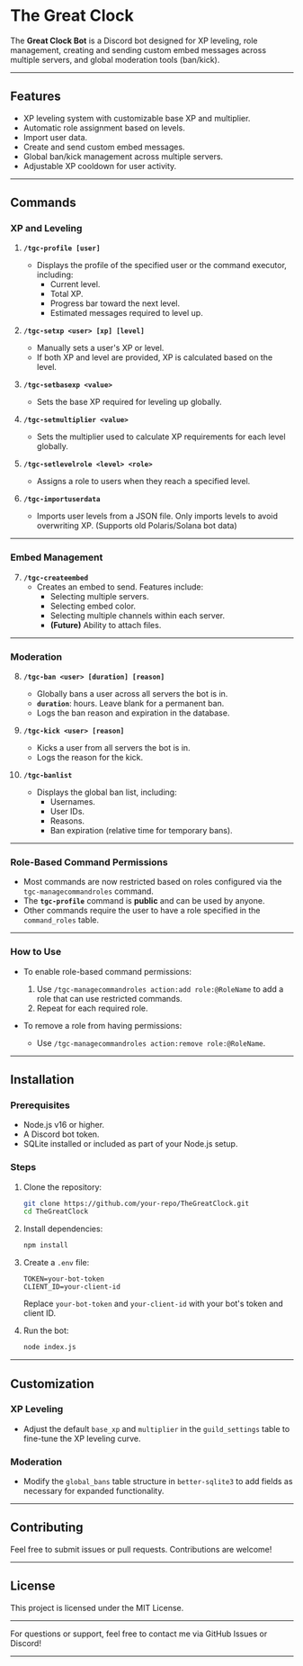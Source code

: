 # The Great Clock

The **Great Clock Bot** is a Discord bot designed for XP leveling, role management, creating and sending custom embed messages across multiple servers, and global moderation tools (ban/kick).

---

## Features

- XP leveling system with customizable base XP and multiplier.
- Automatic role assignment based on levels.
- Import user data.
- Create and send custom embed messages.
- Global ban/kick management across multiple servers.
- Adjustable XP cooldown for user activity.

---

## Commands

### XP and Leveling

1. **`/tgc-profile [user]`**
   - Displays the profile of the specified user or the command executor, including:
     - Current level.
     - Total XP.
     - Progress bar toward the next level.
     - Estimated messages required to level up.

2. **`/tgc-setxp <user> [xp] [level]`**
   - Manually sets a user's XP or level.
   - If both XP and level are provided, XP is calculated based on the level.

3. **`/tgc-setbasexp <value>`**
   - Sets the base XP required for leveling up globally.

4. **`/tgc-setmultiplier <value>`**
   - Sets the multiplier used to calculate XP requirements for each level globally.

5. **`/tgc-setlevelrole <level> <role>`**
   - Assigns a role to users when they reach a specified level.

6. **`/tgc-importuserdata`**
   - Imports user levels from a JSON file. Only imports levels to avoid overwriting XP. (Supports old Polaris/Solana bot data)

---

### Embed Management

7. **`/tgc-createembed`**
   - Creates an embed to send. Features include:
     - Selecting multiple servers.
     - Selecting embed color.
     - Selecting multiple channels within each server.
     - **(Future)** Ability to attach files.

---

### Moderation

8. **`/tgc-ban <user> [duration] [reason]`**
   - Globally bans a user across all servers the bot is in.
   - **`duration`**: hours. Leave blank for a permanent ban.
   - Logs the ban reason and expiration in the database.

9. **`/tgc-kick <user> [reason]`**
   - Kicks a user from all servers the bot is in.
   - Logs the reason for the kick.

10. **`/tgc-banlist`**
    - Displays the global ban list, including:
      - Usernames.
      - User IDs.
      - Reasons.
      - Ban expiration (relative time for temporary bans).

---

### Role-Based Command Permissions

- Most commands are now restricted based on roles configured via the `tgc-managecommandroles` command.
- The **`tgc-profile`** command is **public** and can be used by anyone.
- Other commands require the user to have a role specified in the `command_roles` table.

---

### How to Use

- To enable role-based command permissions:
  1. Use `/tgc-managecommandroles action:add role:@RoleName` to add a role that can use restricted commands.
  2. Repeat for each required role.

- To remove a role from having permissions:
  - Use `/tgc-managecommandroles action:remove role:@RoleName`.

---


## Installation

### Prerequisites
- Node.js v16 or higher.
- A Discord bot token.
- SQLite installed or included as part of your Node.js setup.

### Steps
1. Clone the repository:
   ```bash
   git clone https://github.com/your-repo/TheGreatClock.git
   cd TheGreatClock
   ```

2. Install dependencies:
   ```bash
   npm install
   ```

3. Create a `.env` file:
   ```plaintext
   TOKEN=your-bot-token
   CLIENT_ID=your-client-id
   ```
   Replace `your-bot-token` and `your-client-id` with your bot's token and client ID.

4. Run the bot:
   ```bash
   node index.js
   ```

---

## Customization

### XP Leveling
- Adjust the default `base_xp` and `multiplier` in the `guild_settings` table to fine-tune the XP leveling curve.

### Moderation
- Modify the `global_bans` table structure in `better-sqlite3` to add fields as necessary for expanded functionality.

---

## Contributing
Feel free to submit issues or pull requests. Contributions are welcome!

---

## License
This project is licensed under the MIT License.

---

For questions or support, feel free to contact me via GitHub Issues or Discord! 

---
